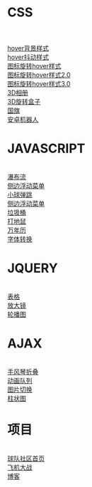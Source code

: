 <h1>CSS</h1><br>
<br><a href="https://githubhyq.github.io/hyq.github.io/hover背景样式.html">hover背景样式</a><br>
<a href="https://githubhyq.github.io/hyq.github.io/hover抖动样式.html">hover抖动样式</a><br>
<a href="https://githubhyq.github.io/hyq.github.io/图标旋转hover样式.html">图标旋转hover样式</a><br>
<a href="https://githubhyq.github.io/hyq.github.io/图标旋转hover样式2.0.html">图标旋转hover样式2.0</a><br>
<a href="https://githubhyq.github.io/hyq.github.io/图标旋转hover样式3.0.html">图标旋转hover样式3.0</a><br>
<a href="https://githubhyq.github.io/hyq.github.io/3D样式.html">3D相册</a><br>
<a href="https://githubhyq.github.io/hyq.github.io/立体旋转.html">3D旋转盒子</a><br>
<a href="https://githubhyq.github.io/hyq.github.io/canvas-法国、中国国旗.html">国旗</a><br>
<a href="https://githubhyq.github.io/hyq.github.io/canvas安卓机器人.html">安卓机器人</a><br>



<h1>JAVASCRIPT</h1><br>
<a href="https://githubhyq.github.io/hyq.github.io/瀑布流练习/waetrFlow.html">瀑布流</a><br>
<a href="https://githubhyq.github.io/hyq.github.io/侧边浮动菜单动画效果/TOP.html">侧边浮动菜单</a><br>
<a href="https://githubhyq.github.io/hyq.github.io/05小球弹跳.html">小球弹跳</a><br>
<a href="https://githubhyq.github.io/hyq.github.io/籍贯输入框/city.html">侧边浮动菜单</a><br>
<a href="https://githubhyq.github.io/hyq.github.io/垃圾桶/index.html">垃圾桶</a><br>
<a href="https://githubhyq.github.io/hyq.github.io/打地鼠/mouse.html">打地鼠</a><br>
<a href="https://githubhyq.github.io/hyq.github.io/05-万年历效果.html">万年历</a><br>
<a href="https://githubhyq.github.io/hyq.github.io/字体变换.html">字体转换</a><br>

<h1>JQUERY</h1><br>
<a href="https://githubhyq.github.io/hyq.github.io/jqexam/表格.html">表格</a><br>
<a href="https://githubhyq.github.io/hyq.github.io/jqexam/放大镜.html">放大镜</a><br>
<a href="https://githubhyq.github.io/hyq.github.io/jqexam/轮播图.html">轮播图</a><br>

<h1>AJAX</h1><br>
<a href="https://githubhyq.github.io/hyq.github.io/ajax/4.手风琴折叠.html">手风琴折叠</a><br>
<a href="https://githubhyq.github.io/hyq.github.io/ajax/2.动画队列.html">动画队列</a><br><a href="https://githubhyq.github.io/hyq.github.io/ajax/5.图片切换.html">图片切换</a><br><a href="https://githubhyq.github.io/hyq.github.io/ajax/柱状图练习.html">柱状图</a><br>

<h1>项目</h1><br>
<a href="https://githubhyq.github.io/hyq.github.io/球队社区布局/index.html">球队社区首页</a><br>
<a href="https://githubhyq.github.io/hyq.github.io/plane/index.html">飞机大战</a><br>
<a href="https://githubhyq.github.io/hyq.github.io/博客">博客</a><br>

